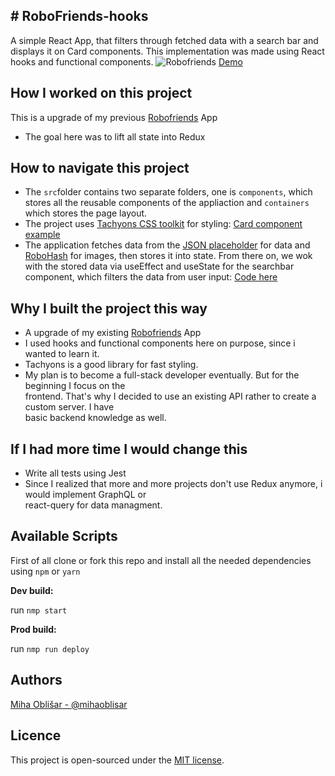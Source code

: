 
## # RoboFriends-hooks
A simple React App, that filters through fetched data with a search bar and displays it on Card components. This implementation was made using React hooks and functional components. 
![Robofriends](https://i.imgur.com/goWtZ03.png)
[Demo](https://obleey.github.io/robofriends/)

## How I worked on this project  

This is a upgrade of my previous [Robofriends](https://github.com/obleey/robofriends) App
- The goal here was to lift all state into Redux
## How to navigate this project  
- The `src`folder contains two separate folders, one is `components`, which stores all the reusable components of the appliaction and `containers` which stores the page layout.
- The project uses [Tachyons CSS toolkit](https://tachyons.io/) for styling: [Card component example](https://github.com/obleey/robofriends-hooks/blob/main/src/Components/Card.js)
- The application fetches data from the [JSON placeholder](https://jsonplaceholder.typicode.com/users) for data and [RoboHash](https://robohash.org/) for images, then stores it into state. From there on, we wok with the stored data via useEffect and useState for the searchbar component,  which filters the data from user input: [Code here](https://github.com/obleey/robofriends-hooks/blob/main/src/Containers/App.js)

## Why I built the project this way  
- A upgrade of my existing [Robofriends](https://github.com/obleey/robofriends) App
- I used hooks and functional components here on purpose, since i wanted to learn it.
- Tachyons is a good library for fast styling.  
- My plan is to become a full-stack developer eventually. But for the beginning I focus on the  
frontend. That's why I decided to use an existing API rather to create a custom server. I have  
basic backend knowledge as well.  

## If I had more time I would change this  
- Write all tests using Jest
- Since I realized that more and more projects don't use Redux anymore, i would implement GraphQL or  
react-query for data managment.
 
## Available Scripts  
First of all clone or fork this repo and install all the needed dependencies using `npm` or `yarn`

**Dev build:**

run  `nmp start`

**Prod build:**

run  `nmp run deploy`

## Authors
[Miha Oblišar - @mihaoblisar](www.linkedin.com/in/miha-obli%C5%A1ar-8b177610a)

## Licence
This project is open-sourced under the [MIT license](https://opensource.org/licenses/MIT).

